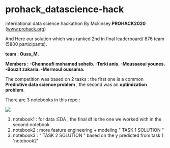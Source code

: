 # prohack_datascience-hack
international data science hackathon By Mckinsey.**PROHACK2020** (www.prohack.org)

And Here our solution which was ranked 2nd in final leaderboard/ 876 team (5800 participants).

**team : Ouss_M.** 

**Members : 
-Chennoufi mohamed soheib.
-Terki anis.
-Moussaoui younes.
-Bouzit zakaria.
-Mermoul oussama.**

The competition was based on 2 tasks : the first one is a common **Predictive data science problem** , the second was an **optimization problem**.

There are 3 notebooks in this repo :

![](https://raw.githubusercontent.com/zackq88/prohack_datascience-hack/master/Capture2.PNG)

1. notebook1 : for data :EDA , the final df is the one we worked with in the second notebook
2. notebook2 : more feature engineering + modeling " TASK 1 SOLUTION "
3. notebook3 : " TASK 2 SOLUTION " based on the y predicted from task 1 'notebook2'
